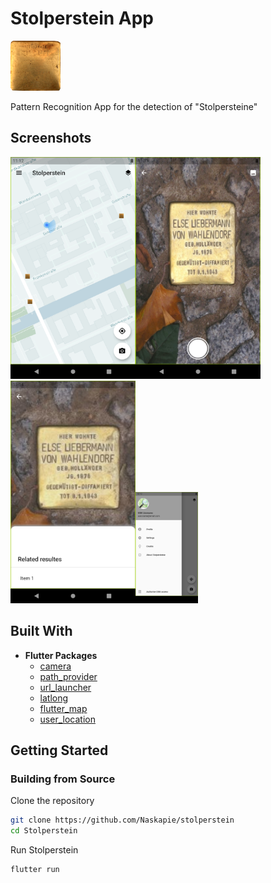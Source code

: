 # Stolperstein App

![stolperstein](./images/stolperstein_mini.png "Stolperstein")
<br />

Pattern Recognition App for the detection of "Stolpersteine"

## Screenshots

<!-- <img src="./media/animated.gif" width="200" /> -->
<img src="./images/screenshot_map.png" width="200" /><img src="./images/screenshot_camera.png" width="200" /><img src="./images/screenshot_ocr.png" width="200" /><img src="./images/screenshot_drawer.png" width="100" />


## Built With

- **Flutter Packages**
  - [camera](https://pub.dartlang.org/packages/camera)
  - [path_provider](https://pub.dartlang.org/packages/path_provider)
  - [url_launcher](https://pub.dartlang.org/packages/url_launcher)
  - [latlong](https://pub.dev/packages/latlong)
  - [flutter_map](https://pub.dev/packages/flutter_map)
  - [user_location](https://pub.dev/packages/user_location)

## Getting Started

### Building from Source

Clone the repository

```bash
git clone https://github.com/Naskapie/stolperstein
cd Stolperstein
```

Run Stolperstein

```bash
flutter run
```